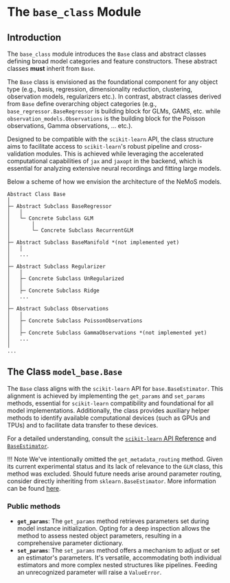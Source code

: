 # The `base_class` Module

## Introduction

The `base_class` module introduces the `Base` class and abstract classes defining broad model categories and feature constructors. These abstract classes **must** inherit from `Base`.

The `Base` class is envisioned as the foundational component for any object type (e.g., basis, regression, dimensionality reduction, clustering, observation models, regularizers etc.). In contrast, abstract classes derived from `Base` define overarching object categories (e.g., `base_regressor.BaseRegressor` is building block for GLMs, GAMS, etc. while `observation_models.Observations` is the building block for the Poisson observations, Gamma observations, ... etc.).

Designed to be compatible with the `scikit-learn` API, the class structure aims to facilitate access to `scikit-learn`'s robust pipeline and cross-validation modules. This is achieved while leveraging the accelerated computational capabilities of `jax` and `jaxopt` in the backend, which is essential for analyzing extensive neural recordings and fitting large models.

Below a scheme of how we envision the architecture of the NeMoS models.

```
Abstract Class Base
│
├─ Abstract Subclass BaseRegressor
│   │
│   └─ Concrete Subclass GLM
│       │
│       └─ Concrete Subclass RecurrentGLM
│
├─ Abstract Subclass BaseManifold *(not implemented yet)
│   │
│   ...
│
├─ Abstract Subclass Regularizer
│   │
│   ├─ Concrete Subclass UnRegularized
│   │
│   ├─ Concrete Subclass Ridge
│   ... 
│
├─ Abstract Subclass Observations
│   │
│   ├─ Concrete Subclass PoissonObservations
│   │
│   ├─ Concrete Subclass GammaObservations *(not implemented yet)
│   ... 
│
...
```


## The Class `model_base.Base`

The `Base` class aligns with the `scikit-learn` API for `base.BaseEstimator`. This alignment is achieved by implementing the `get_params` and `set_params` methods, essential for `scikit-learn` compatibility and foundational for all model implementations. Additionally, the class provides auxiliary helper methods to identify available computational devices (such as GPUs and TPUs) and to facilitate data transfer to these devices.

For a detailed understanding, consult the [`scikit-learn` API Reference](https://scikit-learn.org/stable/modules/classes.html) and [`BaseEstimator`](https://scikit-learn.org/stable/modules/generated/sklearn.base.BaseEstimator.html).

!!! Note
    We've intentionally omitted the `get_metadata_routing` method. Given its current experimental status and its lack of relevance to the `GLM` class, this method was excluded. Should future needs arise around parameter routing, consider directly inheriting from `sklearn.BaseEstimator`. More information can be found [here](https://scikit-learn.org/stable/metadata_routing.html#metadata-routing).

### Public methods

- **`get_params`**: The `get_params` method retrieves parameters set during model instance initialization. Opting for a deep inspection allows the method to assess nested object parameters, resulting in a comprehensive parameter dictionary.
- **`set_params`**: The `set_params` method offers a mechanism to adjust or set an estimator's parameters. It's versatile, accommodating both individual estimators and more complex nested structures like pipelines. Feeding an unrecognized parameter will raise a `ValueError`.

